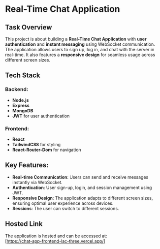 # Real-Time Chat Application

## Task Overview
This project is about building a **Real-Time Chat Application** with **user authentication** and **instant messaging** using WebSocket communication. The application allows users to sign up, log in, and chat with the server in real-time. It also features a **responsive design** for seamless usage across different screen sizes.

## Tech Stack

### Backend:
- **Node.js**
- **Express**
- **MongoDB** 
- **JWT** for user authentication

### Frontend:
- **React**
- **TailwindCSS** for styling
- **React-Router-Dom** for navigation

## Key Features:
- **Real-time Communication**: Users can send and receive messages instantly via WebSocket.
- **Authentication**: User sign-up, login, and session management using JWT.
- **Responsive Design**: The application adapts to different screen sizes, ensuring optimal user experience across devices.
- **Sessions**: The user can switch to different sessions.

## Hosted Link
The application is hosted and can be accessed at:  
[https://chat-app-frontend-lac-three.vercel.app/]

